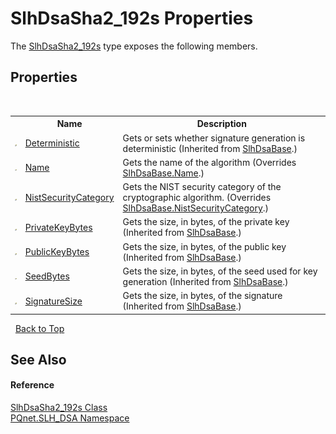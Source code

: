 # SlhDsaSha2_192s Properties
 

The <a href="443b6fcb-8ce4-d6d7-c554-d9d61793311f.md">SlhDsaSha2_192s</a> type exposes the following members.


## Properties
&nbsp;<table><tr><th></th><th>Name</th><th>Description</th></tr><tr><td>![Public property](media/pubproperty.gif "Public property")</td><td><a href="714a6c6d-bb5d-e84b-fc58-bdfd259bf6f9.md">Deterministic</a></td><td>
Gets or sets whether signature generation is deterministic
 (Inherited from <a href="1d1a32a0-f23c-63fc-1ca5-63206215e8be.md">SlhDsaBase</a>.)</td></tr><tr><td>![Public property](media/pubproperty.gif "Public property")</td><td><a href="e27c0094-da83-9d06-f91c-15405ca6359a.md">Name</a></td><td>
Gets the name of the algorithm
 (Overrides <a href="ec97f05f-6d5a-0769-b59e-1f2977d12879.md">SlhDsaBase.Name</a>.)</td></tr><tr><td>![Public property](media/pubproperty.gif "Public property")</td><td><a href="2379490b-be62-4b01-02b4-e3f779e9e81a.md">NistSecurityCategory</a></td><td>
Gets the NIST security category of the cryptographic algorithm.
 (Overrides <a href="58521742-7dec-8db9-4c3a-59a73c0064eb.md">SlhDsaBase.NistSecurityCategory</a>.)</td></tr><tr><td>![Public property](media/pubproperty.gif "Public property")</td><td><a href="dc4b0584-242e-3149-e865-67b897c817ec.md">PrivateKeyBytes</a></td><td>
Gets the size, in bytes, of the private key
 (Inherited from <a href="1d1a32a0-f23c-63fc-1ca5-63206215e8be.md">SlhDsaBase</a>.)</td></tr><tr><td>![Public property](media/pubproperty.gif "Public property")</td><td><a href="e45d8b11-b5df-6780-825c-8296519b7c81.md">PublicKeyBytes</a></td><td>
Gets the size, in bytes, of the public key
 (Inherited from <a href="1d1a32a0-f23c-63fc-1ca5-63206215e8be.md">SlhDsaBase</a>.)</td></tr><tr><td>![Public property](media/pubproperty.gif "Public property")</td><td><a href="28fd11b1-e423-042a-9075-49591ce83f2b.md">SeedBytes</a></td><td>
Gets the size, in bytes, of the seed used for key generation
 (Inherited from <a href="1d1a32a0-f23c-63fc-1ca5-63206215e8be.md">SlhDsaBase</a>.)</td></tr><tr><td>![Public property](media/pubproperty.gif "Public property")</td><td><a href="716f9687-1560-81ea-0fe5-073a87642a78.md">SignatureSize</a></td><td>
Gets the size, in bytes, of the signature
 (Inherited from <a href="1d1a32a0-f23c-63fc-1ca5-63206215e8be.md">SlhDsaBase</a>.)</td></tr></table>&nbsp;
<a href="#slhdsasha2_192s-properties">Back to Top</a>

## See Also


#### Reference
<a href="443b6fcb-8ce4-d6d7-c554-d9d61793311f.md">SlhDsaSha2_192s Class</a><br /><a href="5a51e981-67fd-0177-2098-034d6071509d.md">PQnet.SLH_DSA Namespace</a><br />